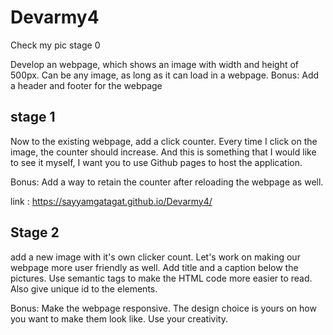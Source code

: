 # Devarmy4
Check my pic
stage 0

Develop an webpage, which shows an image with width and height of 500px. Can be any image, as long as it can load in a webpage.
Bonus: Add a header and footer for the webpage

## stage 1

Now to the existing webpage, add a click counter. Every time I click on the image, the counter should increase.
And this is something that I would like to see it myself, I want you to use Github pages to host the application.

Bonus: Add a way to retain the counter after reloading the webpage as well.


link : https://sayyamgatagat.github.io/Devarmy4/

## Stage 2

add a new image with it's own clicker count. 
Let's work on making our webpage more user friendly as well.
Add title and a caption below the pictures. Use semantic tags to make the HTML code more easier to read.
Also give unique id to the elements. 

Bonus: Make the webpage responsive. The design choice is yours on how you want to make them look like. Use your creativity.
